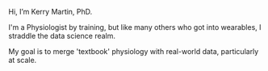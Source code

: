 Hi, I’m Kerry Martin, PhD. 

I'm a Physiologist by training, but like many others who got into wearables, I straddle the data science realm. 

My goal is to merge 'textbook' physiology with real-world data, particularly at scale. 
